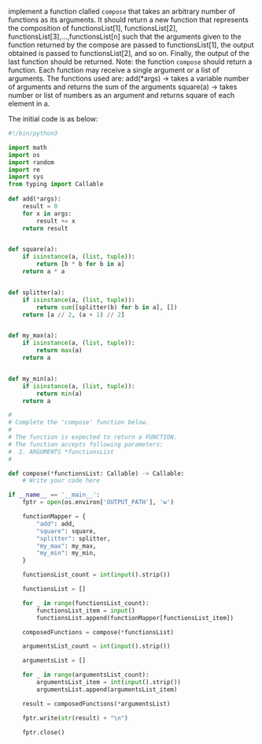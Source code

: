
implement a function clalled `compose` that takes an arbitrary number of functions as its arguments. It should return a new function that represents the composition of functionsList[1], functionsList[2], functionsList[3],...,functionsList[n] such that the arguments given to the function returned by the compose are passed to functionsList[1], the output obtained is passed to functionsList[2], and so on. Finally, the output of the last function should be returned.
Note: the function `compose` should return a function. Each function may receive a single argument or a list of arguments.
The functions used are:
add(*args) -> takes a variable number of arguments and returns the sum of the arguments
square(a) -> takes number or list of numbers as an argument and returns square of each element in a.

The initial code is as below:

```py
#!/bin/python3

import math
import os
import random
import re
import sys
from typing import Callable
    
def add(*args):
    result = 0
    for x in args:
        result += x
    return result


def square(a):
    if isinstance(a, (list, tuple)):
        return [b * b for b in a]
    return a * a


def splitter(a):
    if isinstance(a, (list, tuple)):
        return sum([splitter(b) for b in a], [])
    return [a // 2, (a + 1) // 2]


def my_max(a):
    if isinstance(a, (list, tuple)):
        return max(a)
    return a


def my_min(a):
    if isinstance(a, (list, tuple)):
        return min(a)
    return a

#
# Complete the 'compose' function below.
#
# The function is expected to return a FUNCTION.
# The function accepts following parameters:
#  1. ARGUMENTS *functionsList
#

def compose(*functionsList: Callable) -> Callable:
    # Write your code here

if __name__ == '__main__':
    fptr = open(os.environ['OUTPUT_PATH'], 'w')

    functionMapper = {
        "add": add,
        "square": square,
        "splitter": splitter,
        "my_max": my_max,
        "my_min": my_min,
    }

    functionsList_count = int(input().strip())

    functionsList = []

    for _ in range(functionsList_count):
        functionsList_item = input()
        functionsList.append(functionMapper[functionsList_item])

    composedFunctions = compose(*functionsList)

    argumentsList_count = int(input().strip())

    argumentsList = []

    for _ in range(argumentsList_count):
        argumentsList_item = int(input().strip())
        argumentsList.append(argumentsList_item)

    result = composedFunctions(*argumentsList)

    fptr.write(str(result) + "\n")

    fptr.close()

```
